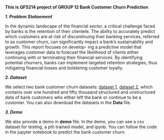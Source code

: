 **This is QF5214 project of GROUP 12 Bank Customer Churn Prediction**

***1. Problem Stataement***

In the dynamic landscape of the financial sector, a critical challenge faced by banks
is the retention of their clientele. The ability to accurately predict which customers
are at risk of discontinuing their banking services, referred to as customer churn, can
significantly impact a bank’s sustainability and growth. This report focuses on develop-
ing a predictive model that leverages customer data to forecast the likelihood of clients
either continuing with or terminating their financial services. By identifying potential
churners, banks can implement targeted retention strategies, thus mitigating financial
losses and bolstering customer loyalty.

***2. Dataset***

We select two bank customer churn datasets: [dataset 1](https://www.kaggle.com/competitions/playground-series-s4e1), [dataset 2](https://www.kaggle.com/datasets/shubhammeshram579/bank-customer-churn-prediction), which contains over one hundred and fifty thousand structured and unstructured data of bank customers who either left the bank or continue to be a customer. You can also download the datasets in the **Data** file.

***3. Demo***

We also provide a demo in **demo** file. In the demo, you can see a csv dataset for testing, a pth trained model, and ipynb. You can follow the code in the jupyter notebook to predict the bank customer churn.
